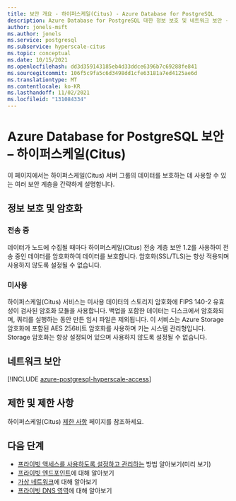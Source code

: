 ```yaml
---
title: 보안 개요 - 하이퍼스케일(Citus) - Azure Database for PostgreSQL
description: Azure Database for PostgreSQL 대한 정보 보호 및 네트워크 보안 - 하이퍼스케일(Citus).
author: jonels-msft
ms.author: jonels
ms.service: postgresql
ms.subservice: hyperscale-citus
ms.topic: conceptual
ms.date: 10/15/2021
ms.openlocfilehash: dd3d359143185eb4d33ddce6396b7c69288fe841
ms.sourcegitcommit: 106f5c9fa5c6d3498dd1cfe63181a7ed4125ae6d
ms.translationtype: MT
ms.contentlocale: ko-KR
ms.lasthandoff: 11/02/2021
ms.locfileid: "131084334"
---
```

# <a name="security-in-azure-database-for-postgresql--hyperscale-citus"></a>Azure Database for PostgreSQL 보안 – 하이퍼스케일(Citus)

이 페이지에서는 하이퍼스케일(Citus) 서버 그룹의 데이터를 보호하는 데 사용할 수 있는 여러 보안 계층을 간략하게 설명합니다. 

## <a name="information-protection-and-encryption"></a>정보 보호 및 암호화

### <a name="in-transit"></a>전송 중

데이터가 노드에 수집될 때마다 하이퍼스케일(Citus) 전송 계층 보안 1.2를 사용하여 전송 중인 데이터를 암호화하여 데이터를 보호합니다. 암호화(SSL/TLS)는 항상 적용되며 사용하지 않도록 설정될 수 없습니다.

### <a name="at-rest"></a>미사용

하이퍼스케일(Citus) 서비스는 미사용 데이터의 스토리지 암호화에 FIPS 140-2 유효성이 검사된 암호화 모듈을 사용합니다. 백업을 포함한 데이터는 디스크에서 암호화되며, 쿼리를 실행하는 동안 만든 임시 파일은 제외됩니다.
이 서비스는 Azure Storage 암호화에 포함된 AES 256비트 암호화를 사용하며 키는 시스템 관리형입니다. Storage 암호화는 항상 설정되어 있으며 사용하지 않도록 설정될 수 없습니다.

## <a name="network-security"></a>네트워크 보안

[!INCLUDE [azure-postgresql-hyperscale-access](../../includes/azure-postgresql-hyperscale-access.md)]

## <a name="limits-and-limitations"></a>제한 및 제한 사항

하이퍼스케일(Citus) [제한 사항](concepts-hyperscale-limits.md) 페이지를 참조하세요.

## <a name="next-steps"></a>다음 단계

* [프라이빗 액세스를 사용하도록 설정하고 관리하는](howto-hyperscale-private-access.md) 방법 알아보기(미리 보기)
* [프라이빗 엔드포인트](../private-link/private-endpoint-overview.md)에 대해 알아보기
* [가상 네트워크](../virtual-network/concepts-and-best-practices.md)에 대해 알아보기
* [프라이빗 DNS 영역](../dns/private-dns-overview.md)에 대해 알아보기